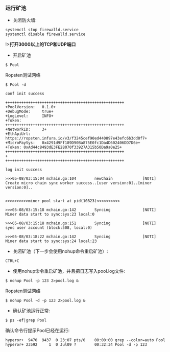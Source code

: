 
### 运行矿池 <!-- {docsify-ignore} -->

+ 关闭防火墙:

```console
systemctl stop firewalld.service 
systemctl disable firewalld.service
```

!>**打开3000以上的TCP和UDP端口**

+ 开启矿池

```console
$ Pool 
```

Ropsten测试网络

```console
$ Pool -d
```

```console
conf init success

++++++++++++++++++++++++++++++++++++++++++++++++++++
+PoolVersion:   0.1.0+
+DebugMode:     true+
+LogLevel:      INFO+
+Token:
++++++++++++++++++++++++++++++++++++++++++++++++++++
+NetworkID:     3+
+EthApiUrl:     https://ropsten.infura.io/v3/f3245cef90ed440897e43efc6b3dd0f7+
+MicroPaySys:   0x4291d9Ff189D90Ba875E0fc1Da4D602406DD7D6e+
+Token: 0xAd44c8493dE3FE2B070f33927A315b50Da9a0e25+
++++++++++++++++++++++++++++++++++++++++++++++++++++
+
++++++++++++++++++++++++++++++++++++++++++++++++++++

log init success

>>>05-08/03:15:04 mchain.go:104        newChain             [NOTI] Create micro chain sync worker success..[user version:0]..[miner version:0]..


>>>>>>>>>>miner pool start at pid(10823)<<<<<<<<<<

>>>05-08/03:15:18 mchain.go:142        Syncing              [NOTI] Miner data start to sync:sys:23 local:0

>>>05-08/03:15:18 mchain.go:151        Syncing              [NOTI] sync user account (block:508, local:0)

>>>05-08/03:18:22 mchain.go:142        Syncing              [NOTI] Miner data start to sync:sys:24 local:23
```

+ 关闭矿池（下一步会使用nohup命令重启矿池）:

```
CTRL+C 
```

+ 使用nohup命令重启矿池，并且把日志写入pool.log文件:

```console
$ nohup Pool -p 123 2>pool.log &
```

Ropsten测试网络

```console
$ nohup Pool -d -p 123 2>pool.log &
```

+ 确认矿池运行正常:

```console
$ ps -ef|grep Pool
```

确认命令行提示Pool已经在运行:

```
hyperor+  9470  9437  0 23:07 pts/0    00:00:00 grep --color=auto Pool
hyperor+ 23592     1  0 Jul09 ?        00:32:34 Pool -d -p 123
```